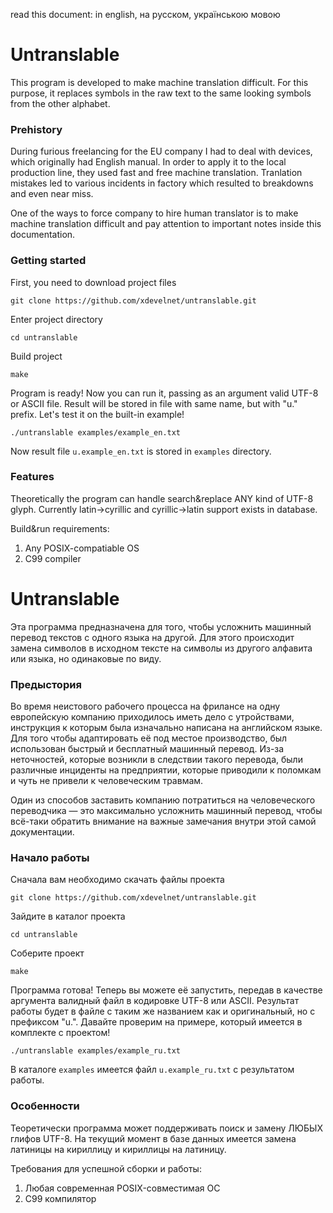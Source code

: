 read this document: in english, на русском, українською мовою

# Untranslable

This program is developed to make machine translation difficult. For this purpose, it replaces symbols in the raw text to the same looking symbols from the other alphabet.

### Prehistory

During furious freelancing for the EU company I had to deal with devices, which originally had English manual. In order to apply it to the local production line, they used fast and free machine translation. Tranlation mistakes led to various incidents in factory which resulted to breakdowns and even near miss. 

One of the ways to force company to hire human translator is to make machine translation difficult and pay attention to important notes inside this documentation.


### Getting started

First, you need to download project files

```
git clone https://github.com/xdevelnet/untranslable.git
```

Enter project directory

```
cd untranslable
```

Build project

```
make
```

Program is ready! Now you can run it, passing as an argument valid UTF-8 or ASCII file.
Result will be stored in file with same name, but with "u." prefix. Let's test it on the built-in example!

```
./untranslable examples/example_en.txt
```

Now result file `u.example_en.txt` is stored in `examples` directory.


### Features

Theoretically the program can handle search&replace ANY kind of UTF-8 glyph. Currently latin->cyrillic and cyrillic->latin support exists in database.

Build&run requirements:

1. Any POSIX-compatiable OS
2. C99 compiler


# Untranslable


Эта программа предназначена для того, чтобы усложнить машинный перевод текстов с одного языка на другой. Для этого происходит замена символов в исходном тексте на символы из другого алфавита или языка, но одинаковые по виду.

### Предыстория

Во время неистового рабочего процесса на фрилансе на одну европейскую компанию приходилось иметь дело с утройствами, инструкция к которым была изначально написана на английском языке. Для того чтобы адаптировать её под местое производство, был использован быстрый и бесплатный машинный перевод. Из-за неточностей, которые возникли в следствии такого перевода, были различные инциденты на предприятии, которые приводили к поломкам и чуть не привели к человеческим травмам.

Один из способов заставить компанию потратиться на человеческого переводчика — это максимально усложнить машинный перевод, чтобы всё-таки обратить внимание на важные замечания внутри этой самой документации.

### Начало работы

Сначала вам необходимо скачать файлы проекта

```
git clone https://github.com/xdevelnet/untranslable.git
```

Зайдите в каталог проекта

```
cd untranslable
```

Соберите проект

```
make
```

Программа готова! Теперь вы можете её запустить, передав в качестве аргумента валидный файл в кодировке UTF-8 или ASCII. Результат работы будет в файле с таким же названием как и оригинальный, но с префиксом "u.". Давайте проверим на примере, который имеется в комплекте с проектом!
```
./untranslable examples/example_ru.txt
```
В каталоге `examples` имеется файл `u.example_ru.txt` с результатом работы.

### Особенности

Теоретически программа может поддерживать поиск и замену ЛЮБЫХ глифов UTF-8.
На текущий момент в базе данных имеется замена латиницы на кириллицу и кириллицы на латиницу.

Требования для успешной сборки и работы:

1. Любая современная POSIX-совместимая ОС
2. C99 компилятор
